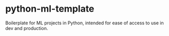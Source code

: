 # python-ml-template
Boilerplate for ML projects in Python, intended for ease of access to use in dev and production.

